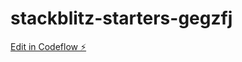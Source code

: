 # stackblitz-starters-gegzfj

[Edit in Codeflow ⚡️](https://stackblitz.com/~/github.com/kashifbhatti4/stackblitz-starters-gegzfj)
